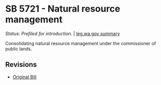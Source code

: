 # SB 5721 - Natural resource management
*Status: Prefiled for introduction.* | [leg.wa.gov summary](https://app.leg.wa.gov/billsummary?BillNumber=5721&Year=2021)

Consolidating natural resource management under the commissioner of public lands.

## Revisions
* [Original Bill](1/)